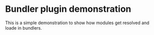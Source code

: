 # Bundler plugin demonstration

This is a simple demonstration to show how modules get resolved and loade in bundlers.
